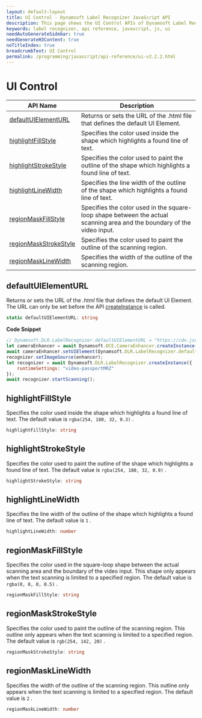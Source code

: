 ```yaml
---
layout: default-layout
title: UI Control - Dynamsoft Label Recognizer JavaScript API
description: This page shows the UI Control APIs of Dynamsoft Label Recognizer JavaScript SDK.
keywords: label recognizer, api reference, javascript, js, ui
needAutoGenerateSidebar: true
needGenerateH3Content: true
noTitleIndex: true
breadcrumbText: UI Control
permalink: /programming/javascript/api-reference/ui-v2.2.2.html
---
```


# UI Control

| API Name | Description |
|---|---|
| [defaultUIElementURL](#defaultuielementurl) | Returns or sets the URL of the .html file that defines the default UI Element. |
| [highlightFillStyle](#highlightfillstyle) | Specifies the color used inside the shape which highlights a found line of text.  |
| [highlightStrokeStyle](#highlightstrokestyle) | Specifies the color used to paint the outline of the shape which highlights a found line of text. |
| [highlightLineWidth](#highlightlinewidth) | Specifies the line width of the outline of the shape which highlights a found line of text. |
| [regionMaskFillStyle](#regionmaskfillstyle) | Specifies the color used in the square-loop shape between the actual scanning area and the boundary of the video input. |
| [regionMaskStrokeStyle](#regionmaskstrokestyle) | Specifies the color used to paint the outline of the scanning region. |
| [regionMaskLineWidth](#regionmasklinewidth) | Specifies the width of the outline of the scanning region. |

## defaultUIElementURL

Returns or sets the URL of the *.html* file that defines the default UI Element. The URL can only be set before the API [createInstance](#createinstance) is called.

```typescript
static defaultUIElementURL: string
```

**Code Snippet**

```js
// Dynamsoft.DLR.LabelRecognizer.defaultUIElementURL = "https://cdn.jsdelivr.net/npm/dynamsoft-label-recognizer@2.2.1/dist/dlr.ui.html";
let cameraEnhancer = await Dynamsoft.DCE.CameraEnhancer.createInstance();
await cameraEnhancer.setUIElement(Dynamsoft.DLR.LabelRecognizer.defaultUIElementURL);
recognizer.setImageSource(enhancer);
let recognizer = await Dynamsoft.DLR.LabelRecognizer.createInstance({
    runtimeSettings: "video-passportMRZ"
});
await recognizer.startScanning();
```

## highlightFillStyle

Specifies the color used inside the shape which highlights a found line of text. The default value is `rgba(254, 180, 32, 0.3)` .

```typescript
highlightFillStyle: string
```

## highlightStrokeStyle

Specifies the color used to paint the outline of the shape which highlights a found line of text. The default value is `rgba(254, 180, 32, 0.9)` .

```typescript
highlightStrokeStyle: string
```

## highlightLineWidth

Specifies the line width of the outline of the shape which highlights a found line of text. The default value is `1` .

```typescript
highlightLineWidth: number
```

## regionMaskFillStyle

Specifies the color used in the square-loop shape between the actual scanning area and the boundary of the video input. This shape only appears when the text scanning is limited to a specified region. The default value is `rgba(0, 0, 0, 0.5)` .

```typescript
regionMaskFillStyle: string
```

## regionMaskStrokeStyle

Specifies the color used to paint the outline of the scanning region. This outline only appears when the text scanning is limited to a specified region. The default value is `rgb(254, 142, 20)` .

```typescript
regionMaskStrokeStyle: string
```

## regionMaskLineWidth

Specifies the width of the outline of the scanning region. This outline only appears when the text scanning is limited to a specified region. The default value is `2` .

```typescript
regionMaskLineWidth: number
```
